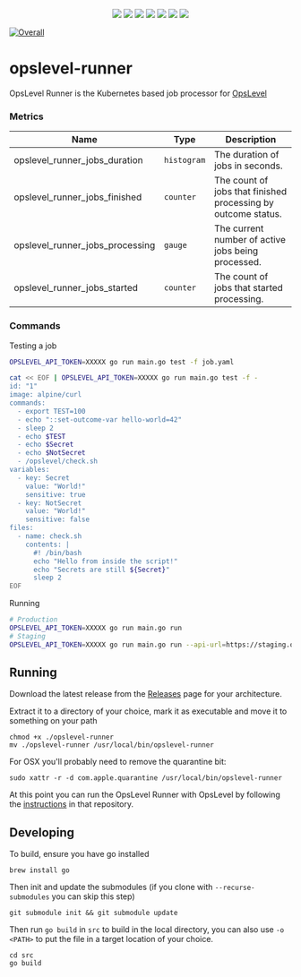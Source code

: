 <p align="center">
    <a href="https://github.com/OpsLevel/opslevel-runner/blob/main/LICENSE" alt="License">
        <img src="https://img.shields.io/github/license/OpsLevel/opslevel-runner.svg" /></a>
    <a href="https://goreportcard.com/report/github.com/OpsLevel/opslevel-runner" alt="Go Report Card">
        <img src="https://goreportcard.com/badge/github.com/OpsLevel/opslevel-runner" /></a>
    <a href="https://GitHub.com/OpsLevel/opslevel-runner/releases/" alt="Release">
        <img src="https://img.shields.io/github/v/release/OpsLevel/opslevel-runner" /></a>  
    <a href="https://masterminds.github.io/stability/experimental.html" alt="Stability: Experimental">
        <img src="https://masterminds.github.io/stability/experimental.svg" /></a>  
    <a href="https://github.com/OpsLevel/opslevel-runner/graphs/contributors" alt="Contributors">
        <img src="https://img.shields.io/github/contributors/OpsLevel/opslevel-runner" /></a>
    <a href="https://github.com/OpsLevel/opslevel-runner/pulse" alt="Activity">
        <img src="https://img.shields.io/github/commit-activity/m/OpsLevel/opslevel-runner" /></a>
    <a href="https://github.com/OpsLevel/opslevel-runner/releases" alt="Downloads">
        <img src="https://img.shields.io/github/downloads/OpsLevel/opslevel-runner/total" /></a>
</p>

[![Overall](https://img.shields.io/endpoint?style=flat&url=https%3A%2F%2Fapp.opslevel.com%2Fapi%2Fservice_level%2FjcZ9Qt0e3fce3G6Xbo767Z2tXbKKKZ6qsRGzHZWwRME)](https://app.opslevel.com/services/opslevel_runner/maturity-report)

# opslevel-runner
OpsLevel Runner is the Kubernetes based job processor for [OpsLevel](https://www.opslevel.com/)

### Metrics

| Name                            | Type        | Description                                                   |
|---------------------------------|-------------|---------------------------------------------------------------|
| opslevel_runner_jobs_duration   | `histogram` | The duration of jobs in seconds.                              |
| opslevel_runner_jobs_finished   | `counter`   | The count of jobs that finished processing by outcome status. |
| opslevel_runner_jobs_processing | `gauge`     | The current number of active jobs being processed.            |
| opslevel_runner_jobs_started    | `counter`   | The count of jobs that started processing.                    |


### Commands

Testing a job

```sh
OPSLEVEL_API_TOKEN=XXXXX go run main.go test -f job.yaml

cat << EOF | OPSLEVEL_API_TOKEN=XXXXX go run main.go test -f -
id: "1"
image: alpine/curl
commands:
  - export TEST=100
  - echo "::set-outcome-var hello-world=42"
  - sleep 2
  - echo $TEST
  - echo $Secret
  - echo $NotSecret
  - /opslevel/check.sh
variables:
  - key: Secret
    value: "World!"
    sensitive: true
  - key: NotSecret
    value: "World!"
    sensitive: false
files:
  - name: check.sh
    contents: |
      #! /bin/bash
      echo "Hello from inside the script!"
      echo "Secrets are still ${Secret}"
      sleep 2
EOF
```

Running

```sh
# Production
OPSLEVEL_API_TOKEN=XXXXX go run main.go run 
# Staging
OPSLEVEL_API_TOKEN=XXXXX go run main.go run --api-url=https://staging.opslevel.dev/graphql --app-url=https://staging.opslevel.dev
```

## Running

Download the latest release from the [Releases](https://github.com/OpsLevel/opslevel-runner/releases/) page for your architecture.

Extract it to a directory of your choice, mark it as executable and move it to something on your path

```
chmod +x ./opslevel-runner
mv ./opslevel-runner /usr/local/bin/opslevel-runner
```

For OSX you'll probably need to remove the quarantine bit:

```
sudo xattr -r -d com.apple.quarantine /usr/local/bin/opslevel-runner
```

At this point you can run the OpsLevel Runner with OpsLevel by following the [instructions](https://gitlab.com/jklabsinc/OpsLevel/-/blob/master/CONTRIBUTING.md#OpsLevel-Runner) in that repository.

## Developing

To build, ensure you have go installed

```
brew install go
```

Then init and update the submodules (if you clone with `--recurse-submodules` you can skip this step)

```
git submodule init && git submodule update
```

Then run `go build` in `src` to build in the local directory, you can also use `-o <PATH>` to put the file in a target location of your choice.

```
cd src
go build
```
